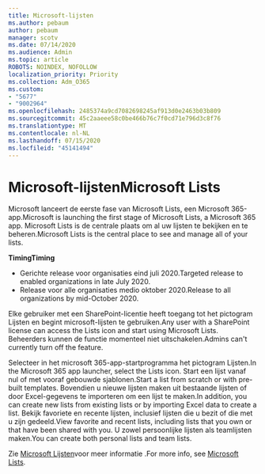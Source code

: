 ```yaml
---
title: Microsoft-lijsten
ms.author: pebaum
author: pebaum
manager: scotv
ms.date: 07/14/2020
ms.audience: Admin
ms.topic: article
ROBOTS: NOINDEX, NOFOLLOW
localization_priority: Priority
ms.collection: Adm_O365
ms.custom:
- "5677"
- "9002964"
ms.openlocfilehash: 2485374a9cd7082698245af913d0e2463b03b809
ms.sourcegitcommit: 45c2aaeee58c0be466b76c7f0cd71e796d3c8f76
ms.translationtype: MT
ms.contentlocale: nl-NL
ms.lasthandoff: 07/15/2020
ms.locfileid: "45141494"
---
```

# <a name="microsoft-lists"></a><span data-ttu-id="9696a-102">Microsoft-lijsten</span><span class="sxs-lookup"><span data-stu-id="9696a-102">Microsoft Lists</span></span>

<span data-ttu-id="9696a-103">Microsoft lanceert de eerste fase van Microsoft Lists, een Microsoft 365-app.</span><span class="sxs-lookup"><span data-stu-id="9696a-103">Microsoft is launching the first stage of Microsoft Lists, a Microsoft 365 app.</span></span> <span data-ttu-id="9696a-104">Microsoft Lists is de centrale plaats om al uw lijsten te bekijken en te beheren.</span><span class="sxs-lookup"><span data-stu-id="9696a-104">Microsoft Lists is the central place to see and manage all of your lists.</span></span>  
  
<span data-ttu-id="9696a-105">**Timing**</span><span class="sxs-lookup"><span data-stu-id="9696a-105">**Timing**</span></span>  

- <span data-ttu-id="9696a-106">Gerichte release voor organisaties eind juli 2020.</span><span class="sxs-lookup"><span data-stu-id="9696a-106">Targeted release to enabled organizations in late July 2020.</span></span>
- <span data-ttu-id="9696a-107">Release voor alle organisaties medio oktober 2020.</span><span class="sxs-lookup"><span data-stu-id="9696a-107">Release to all organizations by mid-October 2020.</span></span>

<span data-ttu-id="9696a-108">Elke gebruiker met een SharePoint-licentie heeft toegang tot het pictogram Lijsten en begint microsoft-lijsten te gebruiken.</span><span class="sxs-lookup"><span data-stu-id="9696a-108">Any user with a SharePoint license can access the Lists icon and start using Microsoft Lists.</span></span> <span data-ttu-id="9696a-109">Beheerders kunnen de functie momenteel niet uitschakelen.</span><span class="sxs-lookup"><span data-stu-id="9696a-109">Admins can't currently turn off the feature.</span></span>
 
<span data-ttu-id="9696a-110">Selecteer in het microsoft 365-app-startprogramma het pictogram Lijsten.</span><span class="sxs-lookup"><span data-stu-id="9696a-110">In the Microsoft 365 app launcher, select the Lists icon.</span></span> <span data-ttu-id="9696a-111">Start een lijst vanaf nul of met vooraf gebouwde sjablonen.</span><span class="sxs-lookup"><span data-stu-id="9696a-111">Start a list from scratch or with pre-built templates.</span></span> <span data-ttu-id="9696a-112">Bovendien u nieuwe lijsten maken uit bestaande lijsten of door Excel-gegevens te importeren om een lijst te maken.</span><span class="sxs-lookup"><span data-stu-id="9696a-112">In addition, you can create new lists from existing lists or by importing Excel data to create a list.</span></span> <span data-ttu-id="9696a-113">Bekijk favoriete en recente lijsten, inclusief lijsten die u bezit of die met u zijn gedeeld.</span><span class="sxs-lookup"><span data-stu-id="9696a-113">View favorite and recent lists, including lists that you own or that have been shared with you.</span></span> <span data-ttu-id="9696a-114">U zowel persoonlijke lijsten als teamlijsten maken.</span><span class="sxs-lookup"><span data-stu-id="9696a-114">You can create both personal lists and team lists.</span></span>  

<span data-ttu-id="9696a-115">Zie [Microsoft Lijsten](https://aka.ms/microsoftlists)voor meer informatie .</span><span class="sxs-lookup"><span data-stu-id="9696a-115">For more info, see [Microsoft Lists](https://aka.ms/microsoftlists).</span></span>